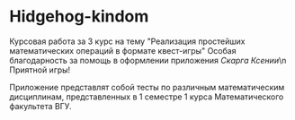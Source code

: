 # Hidgehog-kindom
Курсовая работа за 3 курс на тему "Реализация простейших математических операций в формате квест-игры"
Особая благодарность за помощь в оформлении приложения <i>Скарга Ксении</i>\n
Приятной игры!

Приложение представлят собой тесты по различным математическим дисциплинам, представленных в 1 семестре 1 курса Математического факультета ВГУ.

